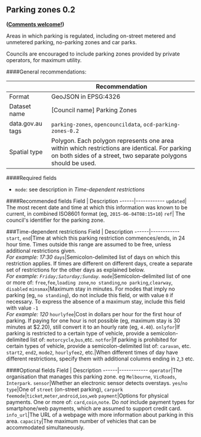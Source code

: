 ## Parking zones 0.2
**([Comments welcome!](https://github.com/okfnau/open-council-data/issues))**

Areas in which parking is regulated, including on-street metered and unmetered parking, no-parking zones and car parks.

Councils are encouraged to include parking zones provided by private operators, for maximum utility.

####General recommendations:

&nbsp;| Recommendation
------|------------
Format| GeoJSON in EPSG:4326
Dataset name| [Council name] Parking Zones
data.gov.au tags| `parking-zones`, `opencouncildata`, `ocd-parking-zones-0.2`
Spatial type|Polygon. Each polygon represents one area within which restrictions are identical. For parking on both sides of a street, two separate polygons should be used.


####Required fields
* `mode`: see description in _Time-dependent restrictions_

####Recommended fields
Field | Description
------|------------
`updated`| The most recent date and time at which this information was known to be current, in combined ISO8601 format (eg, `2015-06-04T08:15+10`)
`ref`| The council's identifier for the parking zone.

###Time-dependent restrictions
Field | Description
------|------------
`start`, `end`|Time at which this parking restriction commences/ends, in 24 hour time. Times outside this range are assumed to be free, unless additional restrictions given.<br/>*For example: 17:30*
`days`|Semicolon-delimited list of days on which this restriction applies.  If times are different on different days, create a separate set of restrictions for the other days as explained below.<br/>*For example: `Friday;Saturday;Sunday`.*
`mode`|Semicolon-delimited list of one or more of: `free`,`fee`,`loading zone`,`no standing`,`no parking`,`clearway`, `disabled`
`minsmax`|Maximum stay in minutes. For modes that imply no parking (eg, `no standing`), do not include this field, or with value `0` if necessary. To express the absence of a maximum stay, include this field with value `-1`<br/>*For example: 120*
`hourlyfee`|Cost in dollars per hour for the first hour of parking. If paying for one hour is not possible (eg, maximum stay is 30 minutes at $2.20), still convert it to an hourly rate (eg, `4.40`).
`onlyfor`|If parking is restricted to a certain type of vehicle, provide a semicolon-delimited list of: `motorcycle`,`bus`,etc.
`notfor`|If parking is prohibited for certain types of vehicle, provide a semicolon-delimited list of: `caravan`, etc.
`start2`, `end2`, `mode2`, `hourlyfee2`, etc.|When different times of day have different restrictions, specify them with additional columns ending in `2`,`3` etc.

####Optional fields
Field | Description
------|------------
`operator`|The organisation that manages this parking zone. eg `Melbourne`, `VicRoads`, `Interpark`.
`sensor`|Whether an electronic sensor detects overstays. `yes`/`no`
`type`|One of `street` (on-street parking), `carpark`
`feemode`|`ticket`,`meter`,`android`,`ios`,`web`
`payment`|Options for physical payments. One or more of: `card`,`coin`,`note`. Do *not* include payment types for smartphone/web payments, which are assumed to support credit card.
`info_url`|The URL of a webpage with more information about parking in this area.
`capacity`|The maximum number of vehicles that can be accommodated simultaneously.
